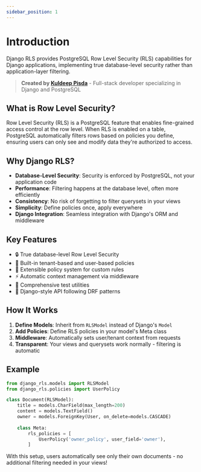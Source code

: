 ```yaml
---
sidebar_position: 1
---
```


# Introduction

Django RLS provides PostgreSQL Row Level Security (RLS) capabilities for Django applications, implementing true database-level security rather than application-layer filtering.

> **Created by [Kuldeep Pisda](https://kdpisda.in)** - Full-stack developer specializing in Django and PostgreSQL

## What is Row Level Security?

Row Level Security (RLS) is a PostgreSQL feature that enables fine-grained access control at the row level. When RLS is enabled on a table, PostgreSQL automatically filters rows based on policies you define, ensuring users can only see and modify data they're authorized to access.

## Why Django RLS?

- **Database-Level Security**: Security is enforced by PostgreSQL, not your application code
- **Performance**: Filtering happens at the database level, often more efficiently
- **Consistency**: No risk of forgetting to filter querysets in your views
- **Simplicity**: Define policies once, apply everywhere
- **Django Integration**: Seamless integration with Django's ORM and middleware

## Key Features

- 🔒 True database-level Row Level Security
- 🏢 Built-in tenant-based and user-based policies
- 🔧 Extensible policy system for custom rules
- ⚡ Automatic context management via middleware
- 🧪 Comprehensive test utilities
- 📖 Django-style API following DRF patterns

## How It Works

1. **Define Models**: Inherit from `RLSModel` instead of Django's `Model`
2. **Add Policies**: Define RLS policies in your model's Meta class
3. **Middleware**: Automatically sets user/tenant context from requests
4. **Transparent**: Your views and querysets work normally - filtering is automatic

## Example

```python
from django_rls.models import RLSModel
from django_rls.policies import UserPolicy

class Document(RLSModel):
    title = models.CharField(max_length=200)
    content = models.TextField()
    owner = models.ForeignKey(User, on_delete=models.CASCADE)
    
    class Meta:
        rls_policies = [
            UserPolicy('owner_policy', user_field='owner'),
        ]
```

With this setup, users automatically see only their own documents - no additional filtering needed in your views!